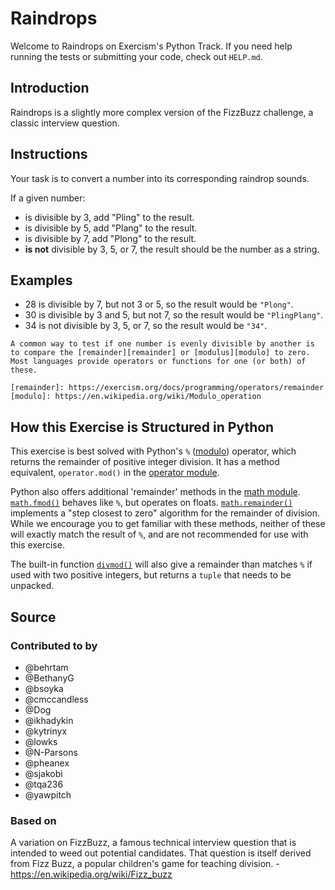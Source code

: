 # Raindrops

Welcome to Raindrops on Exercism's Python Track.
If you need help running the tests or submitting your code, check out `HELP.md`.

## Introduction

Raindrops is a slightly more complex version of the FizzBuzz challenge, a classic interview question.

## Instructions

Your task is to convert a number into its corresponding raindrop sounds.

If a given number:

- is divisible by 3, add "Pling" to the result.
- is divisible by 5, add "Plang" to the result.
- is divisible by 7, add "Plong" to the result.
- **is not** divisible by 3, 5, or 7, the result should be the number as a string.

## Examples

- 28 is divisible by 7, but not 3 or 5, so the result would be `"Plong"`.
- 30 is divisible by 3 and 5, but not 7, so the result would be `"PlingPlang"`.
- 34 is not divisible by 3, 5, or 7, so the result would be `"34"`.

```exercism/note
A common way to test if one number is evenly divisible by another is to compare the [remainder][remainder] or [modulus][modulo] to zero.
Most languages provide operators or functions for one (or both) of these.

[remainder]: https://exercism.org/docs/programming/operators/remainder
[modulo]: https://en.wikipedia.org/wiki/Modulo_operation
```

## How this Exercise is Structured in Python

This exercise is best solved with Python's `%` ([modulo][modulo]) operator, which returns the remainder of positive integer division.
It has a method equivalent, `operator.mod()` in the [operator module][operator-mod].

Python also offers additional 'remainder' methods in the [math module][math-module].
[`math.fmod()`][fmod] behaves like `%`, but operates on floats.
[`math.remainder()`][remainder] implements a "step closest to zero" algorithm for the remainder of division.
While we encourage you to get familiar with these methods, neither of these will exactly match the result of `%`, and are not recommended for use with this exercise.

The built-in function [`divmod()`][divmod] will also give a remainder than matches `%` if used with two positive integers, but returns a `tuple` that needs to be unpacked.

[divmod]: https://docs.python.org/3/library/functions.html#divmod
[fmod]: https://docs.python.org/3/library/math.html#math.fmod
[math-module]: https://docs.python.org/3/library/math.html
[modulo]: https://www.programiz.com/python-programming/operators#arithmetic
[operator-mod]: https://docs.python.org/3/library/operator.html#operator.mod
[remainder]: https://docs.python.org/3/library/math.html#math.remainder

## Source

### Contributed to by

- @behrtam
- @BethanyG
- @bsoyka
- @cmccandless
- @Dog
- @ikhadykin
- @kytrinyx
- @lowks
- @N-Parsons
- @pheanex
- @sjakobi
- @tqa236
- @yawpitch

### Based on

A variation on FizzBuzz, a famous technical interview question that is intended to weed out potential candidates. That question is itself derived from Fizz Buzz, a popular children's game for teaching division. - <https://en.wikipedia.org/wiki/Fizz_buzz>
